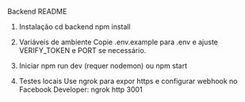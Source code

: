 Backend README

1) Instalação
   cd backend
   npm install

2) Variáveis de ambiente
   Copie .env.example para .env e ajuste VERIFY_TOKEN e PORT se necessário.

3) Iniciar
   npm run dev    (requer nodemon)
   ou
   npm start

4) Testes locais
   Use ngrok para expor https e configurar webhook no Facebook Developer:
   ngrok http 3001
